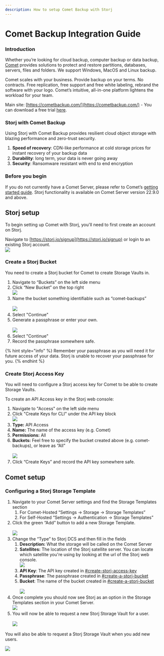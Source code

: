 ```yaml
---
description: How to setup Comet Backup with Storj
---
```


# Comet Backup Integration Guide

### Introduction

Whether you’re looking for cloud backup, computer backup or data backup, [Comet](https://cometbackup.com/) provides solutions to protect and restore partitions, databases, servers, files and folders. We support Windows, MacOS and Linux backup.

Comet scales with your business. Provide backup on your terms. No contracts. Free replication, free support and free white labeling, rebrand the software with your logo. Comet’s intuitive, all-in-one platform lightens the workload for your team.

Main site: [https://cometbackup.com/](https://cometbackup.com/) - You can download a free trial [here](https://cometbackup.com/signup).

### Storj with Comet Backup

Using Storj with Comet Backup provides resilient cloud object storage with blazing performance and zero-trust security.

1. **Speed of recovery**: CDN-like performance at cold storage prices for instant recovery of your backup data
2. **Durability**: long term, your data is never going away
3. **Security**: Ransomware resistant with end to end encryption

### Before you begin&#x20;

If you do not currently have a Comet Server, please refer to Comet’s [getting started guide](https://docs.cometbackup.com/latest/). Storj functionality is available on Comet Server version 22.9.0 and above.&#x20;

## Storj setup

To begin setting up Comet with Storj, you'll need to first create an account on Storj.

Navigate to [https://storj.io/signup](https://storj.io/signup) or login to an existing Storj account.\
![](<../.gitbook/assets/image (8).png>)

### Create a Storj Bucket

&#x20;You need to create a Storj bucket for Comet to create Storage Vaults in.&#x20;

1. Navigate to “Buckets” on the left side menu
2. Click “New Bucket” on the top right\
   ![](<../.gitbook/assets/image (4).png>)
3. Name the bucket something identifiable such as “comet-backups”\
   \
   ![](<../.gitbook/assets/image (6).png>)
4. Select "Continue"
5. Generate a passphrase or enter your own.\
   \
   ![](<../.gitbook/assets/image (9).png>)
6. Select "Continue"
7. Record the passphrase somewhere safe.

{% hint style="info" %}
Remember your passphrase as you will need it for future access of your data. Storj is unable to recover your passphrase for you.
{% endhint %}

### Create Storj Access Key

You will need to configure a Storj access key for Comet to be able to create Storage Vaults.&#x20;

To create an API Access key in the Storj web console:

1. Navigate to "Access" on the left side menu
2. Click "Create Keys for CLI" under the API key block\
   ![](<../.gitbook/assets/Screen Shot 2022-09-09 at 9.03.17 AM.png>)
3. **Type:** API Access
4. **Name:** The name of the access key (e.g. Comet)
5. **Permissions:** All
6. **Buckets:** Feel free to specify the bucket created above (e.g. comet-backups), or leave as “All”\
   \
   ![](<../.gitbook/assets/image (7).png>)
7. Click “Create Keys” and record the API key somewhere safe.

## Comet setup

### Configuring a Storj Storage Template

1. Navigate to your Comet Server settings and find the Storage Templates section
   1. &#x20;For Comet-Hosted “Settings -> Storage -> Storage Templates”
   2. For Self-Hosted “Settings -> Authentication -> Storage Templates”
2. Click the green “Add” button to add a new Storage Template.\
   \
   ![](../.gitbook/assets/image.png)
3. Change the “Type” to Storj DCS and then fill in the fields
   1. **Description:** What the storage will be called on the Comet Server
   2. **Satellites:** The location of the Storj satellite server. You can locate which satellite you're using by looking at the url of the Storj web console. \
      ![](<../.gitbook/assets/Screen Shot 2022-09-09 at 9.11.25 AM.png>)
   3. **API Key**: The API key created in [#create-storj-access-key](cometbackup-integration-guide.md#create-storj-access-key "mention")
   4. **Passphrase**: The passphrase created in [#create-a-storj-bucket](cometbackup-integration-guide.md#create-a-storj-bucket "mention")
   5. **Bucket**: The name of the bucket created in [#create-a-storj-bucket](cometbackup-integration-guide.md#create-a-storj-bucket "mention")\
      \
      ![](<../.gitbook/assets/image (10).png>)
4. Once complete you should now see Storj as an option in the Storage Templates section in your Comet Server.\
   ![](<../.gitbook/assets/Storj Storage.png>)
5. You will now be able to request a new Storj Storage Vault for a user.\
   \
   ![](<../.gitbook/assets/image (2).png>)

You will also be able to request a Storj Storage Vault when you add new users.

![](<../.gitbook/assets/Storj New User.png>)
